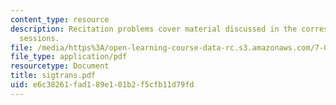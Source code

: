 ```yaml
---
content_type: resource
description: Recitation problems cover material discussed in the corresponding lecture
  sessions.
file: /media/https%3A/open-learning-course-data-rc.s3.amazonaws.com/7-012-introduction-to-biology-fall-2004/e6c38261fad189e101b2f5cfb11d79fd_sigtrans.pdf
file_type: application/pdf
resourcetype: Document
title: sigtrans.pdf
uid: e6c38261-fad1-89e1-01b2-f5cfb11d79fd
---
```

